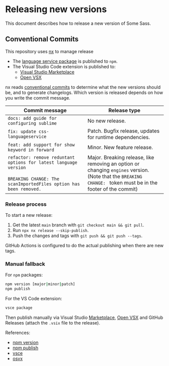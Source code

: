 # Releasing new versions

This document describes how to release a new version of Some Sass.

## Conventional Commits

This repository uses [nx] to manage release

- The [language service package][lsnpm] is published to `npm`.
- The Visual Studio Code extension is published to:
  - [Visual Studio Marketplace](https://marketplace.visualstudio.com/items?itemName=SomewhatStationery.some-sass)
  - [Open VSX](https://open-vsx.org/extension/SomewhatStationery/some-sass)

nx reads [conventional commits][conventional] to determine what the new versions should be, and to generate changelogs. Which version is released depends on how you write the commit message.

| Commit message                                                                                                                            | Release type                                                                                                                                                         |
| ----------------------------------------------------------------------------------------------------------------------------------------- | -------------------------------------------------------------------------------------------------------------------------------------------------------------------- |
| `docs: add guide for configuring sublime`                                                                                                 | No new release.                                                                                                                                                      |
| `fix: update css-languageservice`                                                                                                         | Patch. Bugfix release, updates for runtime dependencies.                                                                                                             |
| `feat: add support for show keyword in forward`                                                                                           | Minor. New feature release.                                                                                                                                          |
| `refactor: remove reduntant options for latest language version`<br><br>`BREAKING CHANGE: The scanImportedFiles option has been removed.` | Major. Breaking release, like removing an option or changing `engines` version. <br /> (Note that the `BREAKING CHANGE: ` token must be in the footer of the commit) |

### Release process

To start a new release:

1. Get the latest `main` branch with `git checkout main && git pull`.
2. Run `npx nx release --skip-publish`.
3. Push the changes and tags with `git push && git push --tags`.

GitHub Actions is configured to do the actual publishing when there are new tags.

### Manual fallback

For `npm` packages:

```sh
npm version [major|minor|patch]
npm publish
```

For the VS Code extension:

```sh
vsce package
```

Then publish manually via Visual Studio [Marketplace], [Open VSX] and GitHub Releases (attach the `.vsix` file to the release).

References:

- [npm version](https://docs.npmjs.com/cli/v10/commands/npm-version)
- [npm publish](https://docs.npmjs.com/cli/v10/commands/npm-publish)
- [vsce](https://code.visualstudio.com/api/working-with-extensions/publishing-extension)
- [osvx](https://github.com/eclipse/openvsx/wiki/Publishing-Extensions)

[nx]: https://nx.dev/recipes/nx-release/automatically-version-with-conventional-commits#usage-with-independent-releases
[conventional]: https://www.conventionalcommits.org/en/v1.0.0/
[Open VSX]: https://open-vsx.org
[Marketplace]: https://marketplace.visualstudio.com/
[lsnpm]: https://www.npmjs.com/package/some-sass-language-server
